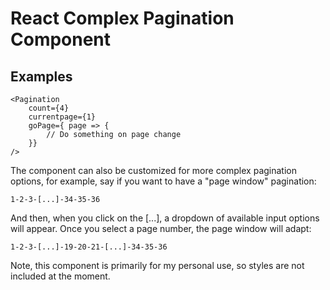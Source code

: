 # React Complex Pagination Component

## Examples
```
<Pagination 
	count={4} 
	currentpage={1} 
	goPage={ page => {
		// Do something on page change
	}}
/>
```

The component can also be customized for more complex pagination options, for example, say if you want to have a "page window" pagination:

`1-2-3-[...]-34-35-36`

And then, when you click on the [...], a dropdown of available input options will appear. Once you select a page number, the page window will adapt:

`1-2-3-[...]-19-20-21-[...]-34-35-36`

Note, this component is primarily for my personal use, so styles are not included at the moment.
